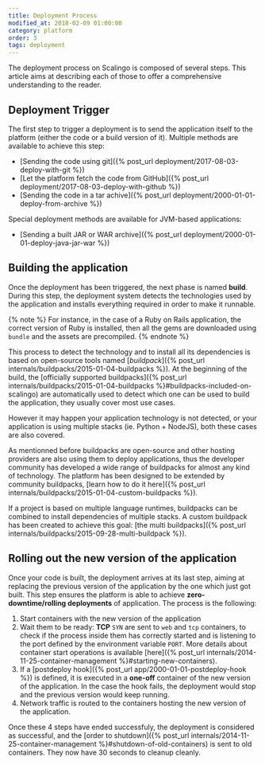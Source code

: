 ```yaml
---
title: Deployment Process
modified_at: 2018-02-09 01:00:00
category: platform
order: 3
tags: deployment
---
```


The deployment process on Scalingo is composed of several steps. This article
aims at describing each of those to offer a comprehensive understanding to the
reader.

## Deployment Trigger

The first step to trigger a deployment is to send the application itself to the
platform (either the code or a build version of it). Multiple methods are
available to achieve this step:

* [Sending the code using git]({% post_url deployment/2017-08-03-deploy-with-git %})
* [Let the platform fetch the code from GitHub]({% post_url deployment/2017-08-03-deploy-with-github %})
* [Sending the code in a tar achive]({% post_url deployment/2000-01-01-deploy-from-archive %})

Special deployment methods are available for JVM-based applications:

* [Sending a built JAR or WAR archive]({% post_url deployment/2000-01-01-deploy-java-jar-war %})

## Building the application

Once the deployment has been triggered, the next phase is named **build**.
During this step, the deployment system detects the technologies used by the
application and installs everything required in order to make it runnable.

{% note %}
  For instance, in the case of a Ruby on Rails application, the correct version
  of Ruby is installed, then all the gems are downloaded using `bundle` and the
  assets are precompiled.
{% endnote %}

This process to detect the technology and to install all its dependencies is
based on open-source tools named [*buildpack*]({% post_url
internals/buildpacks/2015-01-04-buildpacks %}). At the beginning of the build, the
[officially supported buildpacks]({% post_url
internals/buildpacks/2015-01-04-buildpacks %}#buildpacks-included-on-scalingo)
are automatically used to detect which one can be used to build the
application, they usually cover most use cases.

However it may happen your application technology is not detected, or your
application is using multiple stacks (ie. Python + NodeJS), both these cases
are also covered.

As mentionned before buildpacks are open-source and other hosting providers are
also using them to deploy applications, thus the developer community has
developed a wide range of buildpacks for almost any kind of technology. The
platform has been designed to be extended by community buildpacks, [learn how
to do it here]({% post_url internals/buildpacks/2015-01-04-custom-buildpacks
%}).

If a project is based on multiple language runtimes, buildpacks can be combined
to install dependencies of multiple stacks. A custom buildpack has been created
to achieve this goal: [the multi buildpacks]({% post_url
internals/buildpacks/2015-09-28-multi-buildpack %}).

## Rolling out the new version of the application

Once your code is built, the deployment arrives at its last step, aiming at
replacing the previous version of the application by the one which just got
built. This step ensures the platform is able to achieve
**zero-downtime/rolling deployments** of application. The process is the
following:

1. Start containers with the new version of the application
2. Wait them to be ready: **TCP** `SYN` are sent to `web` and `tcp` containers,
   to check if the process inside them has correctly started and is listening
   to the port defined by the environment variable `PORT`. More details about
   container start operations is available [here]({% post_url
   internals/2014-11-25-container-management %}#starting-new-containers).
3. If a [postdeploy hook]({% post_url app/2000-01-01-postdeploy-hook %}) is
   defined, it is executed in a **one-off** container of the new version of the
   application. In the case the hook fails, the deployment would stop and the
   previous version would keep running.
4. Network traffic is routed to the containers hosting the new version of the
   application.

Once these 4 steps have ended successfuly, the deployment is considered as
successful, and the [order to shutdown]({% post_url
internals/2014-11-25-container-management %}#shutdown-of-old-containers) is
sent to old containers. They now have 30 seconds to cleanup cleanly.
